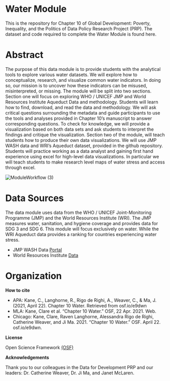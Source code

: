 # Water Module
This is the repository for Chapter 10 of Global Development: Poverty, Inequality, and the Politics of Data Policy Research Project (PRP). The dataset and code required to complete the Water Module is found here.

# Abstract
The purpose of this data module is to provide students with the analytical tools to explore various water datasets. We will explore how to conceptualize, research, and visualize common water indicators. In doing so, our mission is to uncover how these indicators can be misused, misinterpreted, or missing.  The module will be split into two sections. Section one will focus on exploring WHO / UNICEF JMP and World Resources Institute Aqueduct Data and methodology. Students will learn how to find, download, and read the data and methodology. We will ask critical questions surrounding the metadata and guide participants to use the tools and analyses provided in Chapter 10’s manuscript to answer corresponding questions. To check for knowledge, we will provide a visualization based on both data sets and ask students to interpret the findings and critique the visualization. Section two of the module, will teach students how to produce their own data visualizations. We will use JMP WASH data and WRI’s Aqueduct dataset, provided in the github repository. Students will practice working as a data analyst and gaining first hand experience using excel for high-level data visualizations. In particular we will teach students to make research level maps of water stress and access through excel.

![ModuleWorkflow (3)](https://user-images.githubusercontent.com/60409478/117586216-5af17780-b0dc-11eb-9460-5ca74f740f72.jpg)

# Data Sources
The data module uses data from the WHO / UNICEF Joint-Monitoring Programme (JMP) and the World Resources Institute (WRI). The JMP measures water, sanitation, and hygiene coverage and provides data for SDG 3 and SDG 6. This module will focus exclusively on water. While the WRI Aqueduct data provides a ranking for countries experiencing water stress.

* JMP WASH Data [Portal](https://washdata.org/data/household#!/)
* World Resources Institute [Data](https://www.wri.org/data)
 

# Organization



**How to cite**
* APA: Kane, C., Langhorne, R., Rigo de Righi, A., Weaver, C., & Ma, J. (2021, April 22). Chapter 10 Water. Retrieved from osf.io/e9dwn
* MLA: Kane, Clare et al. “Chapter 10 Water.” OSF, 22 Apr. 2021. Web.
* Chicago: Kane, Clare, Raven Langhorne, Alessandra Rigo de Righi, Catherine Weaver, and Ji Ma. 2021. “Chapter 10 Water.” OSF. April 22. osf.io/e9dwn.

**License**

Open Science Framework [(OSF)](https://osf.io/e9dwn/?view_only=9a1cead8762540c787a33d1e1667cf5d)

**Acknowledgements**

Thank you to our colleagues in the Data for Development PRP and our leaders: Dr. Catherine Weaver, Dr. Ji Ma, and Janet McLaren.
